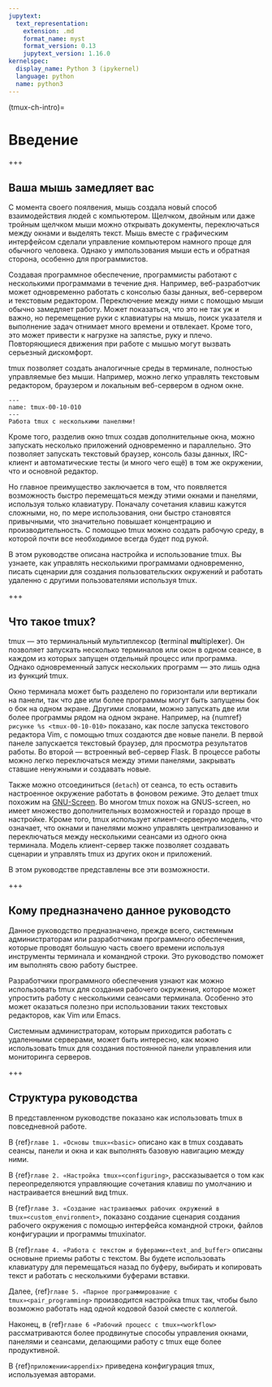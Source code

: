 ```yaml
---
jupytext:
  text_representation:
    extension: .md
    format_name: myst
    format_version: 0.13
    jupytext_version: 1.16.0
kernelspec:
  display_name: Python 3 (ipykernel)
  language: python
  name: python3
---
```


(tmux-ch-intro)=
# Введение

+++

## Ваша мышь замедляет вас

С момента своего поялвения, мышь создала новый способ взаимодействия людей с компьютером.
Щелчком, двойным или даже тройным щелчком мыши можно открывать документы, переключаться между окнами и выделять текст.
Мышь вместе с графическим интерфейсом сделали управление компьютером намного проще для обычного человека.
Однако у импользования мыши есть и обратная сторона, особенно для программистов.

Создавая программное обеспечение, программисты работают с несколькими программами в течение дня.
Например, веб-разработчик может одновременно работать с консолью базы данных, веб-сервером и текстовым редактором.
Переключение между ними с помощью мыши обычно замедляет работу.
Может показаться, что это не так уж и важно, но перемещение руки с клавиатуры на мышь, поиск указателя и выполнение задач отнимает
много времени и отвлекает.
Кроме того, это может привести к нагрузке на запястье, руку и плечо.
Повторяющиеся движения при работе с мышью могут вызвать серьезный дискомфорт.

tmux позволяет создать аналогичные среды в терминале, полностью управляемые без мыши.
Например, можно легко управлять текстовым редактором, браузером и локальным веб-сервером в одном окне.

```{figure} ./images/tmux-00-10-010.svg
---
name: tmux-00-10-010
---
Работа tmux с несколькими панелями!
```

Кроме того, разделив окно tmux создав дополнительные окна, можно запускать несколько приложений одновременно и параллельно.
Это позволяет запускать текстовый браузер, консоль базы данных, IRC-клиент и автоматические тесты (и много чего ещё) в том же окружении, что и основной редактор.

Но главное преимущество заключается в том, что появляется возможность быстро перемещаться между этими окнами и панелями, используя только клавиатуру.
Поначалу сочетания клавиш кажутся сложными, но, по мере использования, они быстро становятся привычными, что значительно повышает концентрацию и производительность.
С помощью tmux можно создать рабочую среду, в которой почти все необходимое всегда будет под рукой.

В этом руководстве описана настройка и использование tmux.
Вы узнаете, как управлять несколькими программами одновременно, писать сценарии для создания пользовательских окружений и работать удаленно с другими пользователями используя tmux.

+++

## Что такое tmux?

tmux — это терминальный мультиплексор (**t**erminal **mu**ltiple**x**er).
Он позволяет запускать несколько терминалов или окон в одном сеансе, в каждом из которых запущен отдельный процесс или программа.
Однако одновременный запуск нескольких программ — это лишь одна из функций tmux.

Окно терминала может быть разделено по горизонтали или вертикали на панели, так что две или более программы могут быть запущены бок о бок на одном экране. Другими словами, можно запускать две или более программы рядом на одном экране.
Например, на {numref}`рисунке %s <tmux-00-10-010>` показано, как после запуска текстового редактора Vim, с помощью tmux создаются две новые панели. В первой панеле запускается текстовый браузер, для просмотра результатов работы. Во второй — встроенный веб-сервер Flask.
В процессе работы можно легко переключаться между этими панелями, закрывать ставшие ненужными и создавать новые.


Также можно отсоединиться (`detach`) от сеанса, то есть оставить настроенное окружение работать в фоновом режиме.
Это делает tmux похожим на [GNU-Screen](https://www.gnu.org/software/screen/).
Во многом tmux похож на GNUS-screen, но имеет множество дополнительных возможностей и гораздо проще в настройке.
Кроме того, tmux использует клиент-серверную модель, что означает, что окнами и панелями можно управлять централизованно и переключаться между несколькими сеансами из одного окна терминала.
Модель клиент-сервер также позволяет создавать сценарии и управлять tmux из других окон и приложений.

В этом руководстве представлены все эти возможности.

+++

## Кому предназначено данное руководсто

Данное руководство предназначено, прежде всего, системным администраторам или разработчикам программного обеспечения, которые проводят большую часть своего времени используя инструменты терминала и командной строки.
Это руководство поможет им выполнять свою работу быстрее.

Разработчики программного обеспечения узнают как можно использовать tmux для создания рабочего окружения, которое может упростить работу с несколькими сеансами терминала.
Особенно это может оказаться полезно при использовании таких текстовых редакторов, как Vim или Emacs.

Системным администраторам, которым приходится работать с удаленными серверами, может быть интересно, как можно использовать tmux для создания постоянной панели управления или мониторинга серверов.

+++

## Структура руководства

В представленном руководстве показано как использовать tmux в повседневной работе.

В {ref}`главе 1. «Основы tmux»<basic>` описано как в tmux создавать сеансы, панели и окна и как выполнять базовую навигацию между ними.

В {ref}`главе 2. «Настройка tmux»<configuring>`, рассказывается о том как переопределяются управляющие сочетания клавиш по умолчанию и настраивается внешний вид tmux.

В {ref}`главе 3. «Создание настраиваемых рабочих окружений в tmux»<custom_environment>`, показано создание сценария создания рабочего окружения с помощью интерфейса командной строки, файлов конфигурации и программы tmuxinator.

В {ref}`главе 4. «Работа с текстом и буферами»<text_and_buffer>` описаны основыне приемы работы с текстом.
Вы будете использовать клавиатуру для перемещаться назад по буферу, выбирать и копировать текст и работать с несколькими буферами вставки.

Далее, {ref}`главе 5. «Парное программирование с tmux»<pair_programming>` производится настройка tmux так, чтобы было возможно работать над одной кодовой базой сместе с коллегой.

Наконец, в {ref}`главе 6 «Рабочий процесс с tmux»<workflow>` рассматриваются более продвинутые способы управления окнами, панелями и сеансами, делающими работу с tmux еще более продуктивной.

В {ref}`приложении<appendix>` приведена конфигурация tmux, используемая авторами.

```{code-cell} ipython3

```
